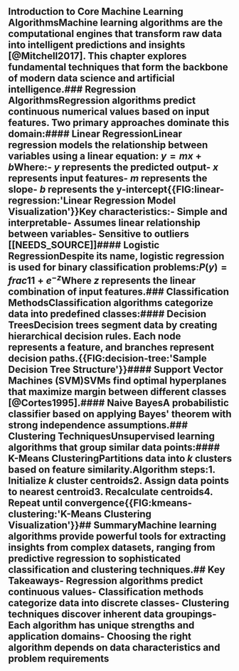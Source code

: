 ## Introduction to Core Machine Learning AlgorithmsMachine learning algorithms are the computational engines that transform raw data into intelligent predictions and insights [@Mitchell2017]. This chapter explores fundamental techniques that form the backbone of modern data science and artificial intelligence.### Regression AlgorithmsRegression algorithms predict continuous numerical values based on input features. Two primary approaches dominate this domain:#### Linear RegressionLinear regression models the relationship between variables using a linear equation: $y = mx + b$Where:- $y$ represents the predicted output- $x$ represents input features- $m$ represents the slope- $b$ represents the y-intercept{{FIG:linear-regression:'Linear Regression Model Visualization'}}Key characteristics:- Simple and interpretable- Assumes linear relationship between variables- Sensitive to outliers [[NEEDS_SOURCE]]#### Logistic RegressionDespite its name, logistic regression is used for binary classification problems:$P(y) = frac{1}{1 + e^{-z}}$Where $z$ represents the linear combination of input features.### Classification MethodsClassification algorithms categorize data into predefined classes:#### Decision TreesDecision trees segment data by creating hierarchical decision rules. Each node represents a feature, and branches represent decision paths.{{FIG:decision-tree:'Sample Decision Tree Structure'}}#### Support Vector Machines (SVM)SVMs find optimal hyperplanes that maximize margin between different classes [@Cortes1995].#### Naive BayesA probabilistic classifier based on applying Bayes' theorem with strong independence assumptions.### Clustering TechniquesUnsupervised learning algorithms that group similar data points:#### K-Means ClusteringPartitions data into $k$ clusters based on feature similarity.Algorithm steps:1. Initialize $k$ cluster centroids2. Assign data points to nearest centroid3. Recalculate centroids4. Repeat until convergence{{FIG:kmeans-clustering:'K-Means Clustering Visualization'}}## SummaryMachine learning algorithms provide powerful tools for extracting insights from complex datasets, ranging from predictive regression to sophisticated classification and clustering techniques.## Key Takeaways- Regression algorithms predict continuous values- Classification methods categorize data into discrete classes- Clustering techniques discover inherent data groupings- Each algorithm has unique strengths and application domains- Choosing the right algorithm depends on data characteristics and problem requirements